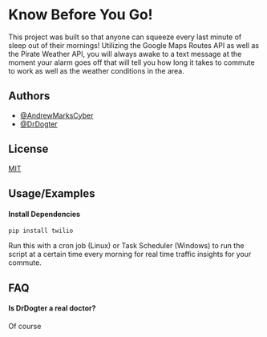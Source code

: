 
# Know Before You Go!

This project was built so that anyone can squeeze every last minute of sleep out of their mornings!
Utilizing the Google Maps Routes API as well as the Pirate Weather API, you will always awake to a text message at the moment your alarm goes off that will tell you how long it takes to commute to work as well as the weather conditions in the area.



## Authors
- [@AndrewMarksCyber](https://github.com/AndrewMarksCyber)
- [@DrDogter](https://github.com/DrDogter)


## License

[MIT](https://choosealicense.com/licenses/mit/)


## Usage/Examples

#### Install Dependencies

```pip install twilio```


Run this with a cron job (Linux) or Task Scheduler (Windows) to run the script at a certain time every morning for real time traffic insights for your commute.
## FAQ

#### Is DrDogter a real doctor?

Of course 


